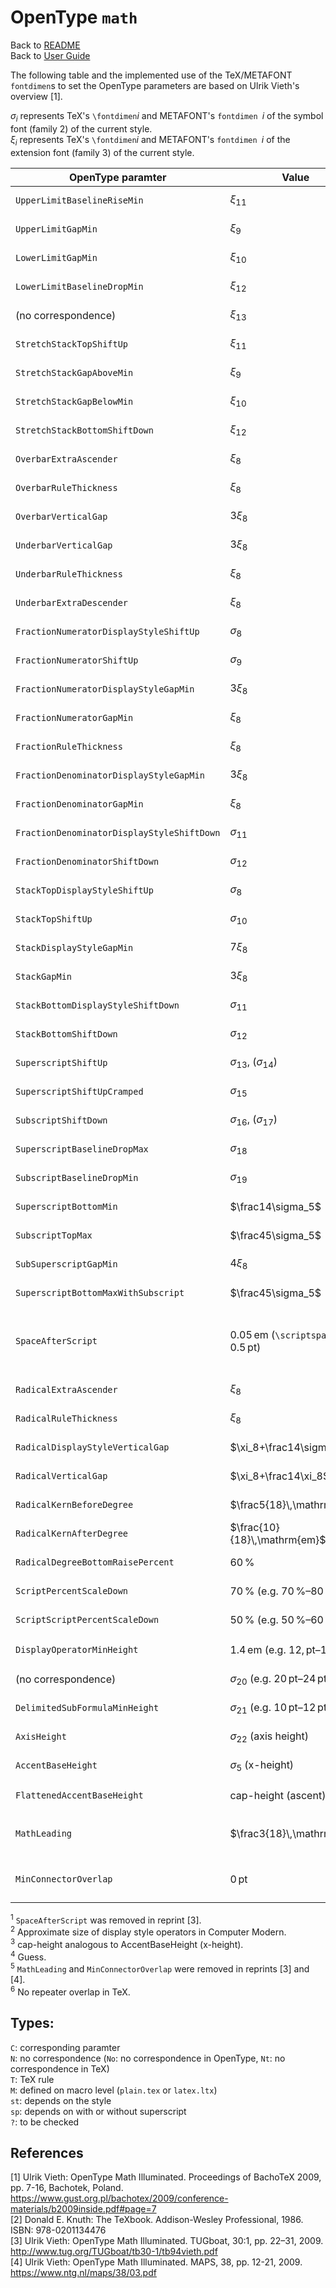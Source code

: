 # OpenType `math`

Back to [README](../README.md)\
Back to [User Guide](user-guide.md)

The following table and the implemented use of the TeX/METAFONT `fontdimen`s to set the OpenType parameters are based on Ulrik Vieth's overview [1].

$\sigma_i$ represents TeX's `\fontdimen`$i$ and METAFONT's `fontdimen `$i$ of the symbol font (family 2) of the current style.\
$\xi_i$ represents TeX's `\fontdimen`$i$ and METAFONT's `fontdimen `$i$ of the extension font (family 3) of the current style.

| OpenType paramter                          | Value                                                        | Type  | Source                                 |
| ------------------------------------------ | ------------------------------------------------------------ | ----- | -------------------------------------- |
| `UpperLimitBaselineRiseMin`                | $\xi_{11}$                                                   | `C`   | [1, Tab. 1]                            |
| `UpperLimitGapMin`                         | $\xi_9$                                                      | `C`   | [1, Tab. 1]                            |
| `LowerLimitGapMin`                         | $\xi_{10}$                                                   | `C`   | [1, Tab. 1]                            |
| `LowerLimitBaselineDropMin`                | $\xi_{12}$                                                   | `C`   | [1, Tab. 1]                            |
| (no correspondence)                        | $\xi_{13}$                                                   | `No`  | [1, Tab. 1]                            |
| `StretchStackTopShiftUp`                   | $\xi_{11}$                                                   | `C`   | [1, Tab. 2]                            |
| `StretchStackGapAboveMin`                  | $\xi_9$                                                      | `C`   | [1, Tab. 2]                            |
| `StretchStackGapBelowMin`                  | $\xi_{10}$                                                   | `C`   | [1, Tab. 2]                            |
| `StretchStackBottomShiftDown`              | $\xi_{12}$                                                   | `C`   | [1, Tab. 2]                            |
| `OverbarExtraAscender`                     | $\xi_8$                                                      | `T`   | [1, Tab. 3]                            |
| `OverbarRuleThickness`                     | $\xi_8$                                                      | `T`   | [1, Tab. 3]                            |
| `OverbarVerticalGap`                       | $3\xi_8$                                                     | `T`   | [1, Tab. 3]                            |
| `UnderbarVerticalGap`                      | $3\xi_8$                                                     | `T`   | [1, Tab. 3]                            |
| `UnderbarRuleThickness`                    | $\xi_8$                                                      | `T`   | [1, Tab. 3]                            |
| `UnderbarExtraDescender`                   | $\xi_8$                                                      | `T`   | [1, Tab. 3]                            |
| `FractionNumeratorDisplayStyleShiftUp`     | $\sigma_8$                                                   | `C`   | [1, Tab. 4]                            |
| `FractionNumeratorShiftUp`                 | $\sigma_9$                                                   | `C`   | [1, Tab. 4]                            |
| `FractionNumeratorDisplayStyleGapMin`      | $3\xi_8$                                                     | `T`   | [1, Tab. 4]                            |
| `FractionNumeratorGapMin`                  | $\xi_8$                                                      | `T`   | [1, Tab. 4]                            |
| `FractionRuleThickness`                    | $\xi_8$                                                      | `T`   | [1, Tab. 4]                            |
| `FractionDenominatorDisplayStyleGapMin`    | $3\xi_8$                                                     | `T`   | [1, Tab. 4]                            |
| `FractionDenominatorGapMin`                | $\xi_8$                                                      | `T`   | [1, Tab. 4]                            |
| `FractionDenominatorDisplayStyleShiftDown` | $\sigma_{11}$                                                | `C`   | [1, Tab. 4]                            |
| `FractionDenominatorShiftDown`             | $\sigma_{12}$                                                | `C`   | [1, Tab. 4]                            |
| `StackTopDisplayStyleShiftUp`              | $\sigma_8$                                                   | `C`   | [1, Tab. 4]                            |
| `StackTopShiftUp`                          | $\sigma_{10}$                                                | `C`   | [1, Tab. 4]                            |
| `StackDisplayStyleGapMin`                  | $7\xi_8$                                                     | `T`   | [1, Tab. 4]                            |
| `StackGapMin`                              | $3\xi_8$                                                     | `T`   | [1, Tab. 4]                            |
| `StackBottomDisplayStyleShiftDown`         | $\sigma_{11}$                                                | `C`   | [1, Tab. 4]                            |
| `StackBottomShiftDown`                     | $\sigma_{12}$                                                | `C`   | [1, Tab. 4]                            |
| `SuperscriptShiftUp`                       | $\sigma_{13}$, ($\sigma_{14}$)                               | `Cst` | [1, Tab. 5]                            |
| `SuperscriptShiftUpCramped`                | $\sigma_{15}$                                                | `C`   | [1, Tab. 5]                            |
| `SubscriptShiftDown`                       | $\sigma_{16}$, ($\sigma_{17}$)                               | `Csp` | [1, Tab. 5]                            |
| `SuperscriptBaselineDropMax`               | $\sigma_{18}$                                                | `C`   | [1, Tab. 5]                            |
| `SubscriptBaselineDropMin`                 | $\sigma_{19}$                                                | `C`   | [1, Tab. 5]                            |
| `SuperscriptBottomMin`                     | $\frac14\sigma_5$                                            | `T`   | [1, Tab. 5]                            |
| `SubscriptTopMax`                          | $\frac45\sigma_5$                                            | `T`   | [1, Tab. 5]                            |
| `SubSuperscriptGapMin`                     | $4\xi_8$                                                     | `T`   | [1, Tab. 5]                            |
| `SuperscriptBottomMaxWithSubscript`        | $\frac45\sigma_5$                                            | `T`   | [1, Tab. 5]                            |
| `SpaceAfterScript`                         | $0.05\,\mathrm{em}$ (`\scriptspace`${}=0.5\,\mathrm{pt}$)    | `M`   | [1, Tab. 5]<sup>1</sup>, [2, p. 344]   |
| `RadicalExtraAscender`                     | $\xi_8$                                                      | `T`   | [1, Tab. 6]                            |
| `RadicalRuleThickness`                     | $\xi_8$                                                      | `T`   | [1, Tab. 6]                            |
| `RadicalDisplayStyleVerticalGap`           | $\xi_8+\frac14\sigma_5$                                      | `T`   | [1, Tab. 6]                            |
| `RadicalVerticalGap`                       | $\xi_8+\frac14\xi_8$                                         | `T`   | [1, Tab. 6]                            |
| `RadicalKernBeforeDegree`                  | $\frac5{18}\,\mathrm{em}$                                    | `M`   | [1, Tab. 6]                            |
| `RadicalKernAfterDegree`                   | $\frac{10}{18}\,\mathrm{em}$                                 | `M`   | [1, Tab. 6]                            |
| `RadicalDegreeBottomRaisePercent`          | $60\,\%$                                                     | `M`   | [1, Tab. 6]                            |
| `ScriptPercentScaleDown`                   | $70\,\%$ (e.g. $70\,\%$–$80\,\%$)                            | `M`   | [1, Tab. 7]                            |
| `ScriptScriptPercentScaleDown`             | $50\,\%$ (e.g. $50\,\%$–$60\,\%$)                            | `M`   | [1, Tab. 7]                            |
| `DisplayOperatorMinHeight`                 | $1.4\,\mathrm{em}$ (e.g. $12,\mathrm{pt}$–$15\,\mathrm{pt}$) | `Nt`  | –<sup>2</sup>, [1, Tab. 7]             |
| (no correspondence)                        | $\sigma_{20}$ (e.g. $20\,\mathrm{pt}$–$24\,\mathrm{pt}$)     | `No`  | [1, Tab. 7]                            |
| `DelimitedSubFormulaMinHeight`             | $\sigma_{21}$ (e.g. $10\,\mathrm{pt}$–$12\,\mathrm{pt}$)     | `C?`  | [1, Tab. 7]                            |
| `AxisHeight`                               | $\sigma_{22}$ (axis height)                                  | `C`   | [1, Tab. 7]                            |
| `AccentBaseHeight`                         | $\sigma_5$ (x-height)                                        | `C`   | [1, Tab. 7]                            |
| `FlattenedAccentBaseHeight`                | cap-height (ascent)                                          | `Nt?` | –<sup>3</sup>, [1, Tab. 7]             |
| `MathLeading`                              | $\frac3{18}\,\mathrm{em}$                                    | `Nt?` | –<sup>4</sup>, [1, Tab. 7]<sup>5</sup> |
| `MinConnectorOverlap`                      | $0\,\mathrm{pt}$                                             | `Nt?` | –<sup>6</sup>, [1, Tab. 7]<sup>5</sup> |

<sup>1</sup> `SpaceAfterScript` was removed in reprint [3].\
<sup>2</sup> Approximate size of display style operators in Computer Modern.\
<sup>3</sup> cap-height analogous to AccentBaseHeight (x-height).\
<sup>4</sup> Guess.\
<sup>5</sup> `MathLeading` and `MinConnectorOverlap` were removed in reprints [3] and [4].\
<sup>6</sup> No repeater overlap in TeX.

## Types:
`C`: corresponding paramter\
`N`: no correspondence (`No`: no correspondence in OpenType, `Nt`: no correspondence in TeX)\
`T`: TeX rule\
`M`: defined on macro level (`plain.tex` or `latex.ltx`)\
`st`: depends on the style\
`sp`: depends on with or without superscript\
`?`: to be checked

## References
[1] Ulrik Vieth: OpenType Math Illuminated. Proceedings of BachoTeX 2009, pp. 7-16, Bachotek, Poland. https://www.gust.org.pl/bachotex/2009/conference-materials/b2009inside.pdf#page=7 \
[2] Donald E. Knuth: The TeXbook. Addison-Wesley Professional, 1986. ISBN: 978-0201134476 \
[3] Ulrik Vieth: OpenType Math Illuminated. TUGboat, 30:1, pp. 22–31, 2009. http://www.tug.org/TUGboat/tb30-1/tb94vieth.pdf \
[4] Ulrik Vieth: OpenType Math Illuminated. MAPS, 38, pp. 12-21, 2009. https://www.ntg.nl/maps/38/03.pdf
